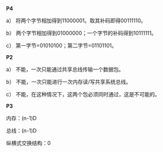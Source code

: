 **P4**

a） 将两个字节相加得到11000001。取其补码即得00111110。

b） 两个字节相加得到01000000；一个字节的补码得到10111111。

c） 第一字节=01010100；第二字节=01101101。

**P2**

a） 不能，一次只能通过共享总线传输一个数据包。

b） 不能，一次只能进行一次内存读/写共享系统总线。

c） 不能，在这种情况下，这两个包必须同时通过，这是不可能的。

**P3**

内存：(n-1)D

总线：(n-1)D

纵横式交换结构：0